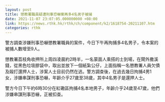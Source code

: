 ```yaml
---
layout: post
title: 懲教署職員疑遭刑事恐嚇案再多4名男子被捕
date: 2021-11-07 23:07:05.000000000 +08:00
link: https://news.rthk.hk/rthk/ch/component/k2/1618754-20211107.htm
categories: rthk
---
```


警方調查涉嫌刑事恐嚇懲教署職員的案件，今日下午再拘捕多4名男子，令本案的被捕人數增至9人。

懲教署荔枝角收押所上周四凌晨約2時半，一名蒙面人乘搭的士到場，在閘外撒溪錢，從黑色垃圾膠袋中，取出並放下一個紙紮公仔，上面指稱一名懲教署人員欠債及毆打還押人士，涉案人士目前仍然在逃。警方調查後，在過去幾日拘捕4男1女，涉嫌串謀刑事恐嚇，年齡介乎27歲至38歲，其中4名男子是還押人士。

警方今日下午約6時30分在紅磡區拘捕4名本地男子，年齡介乎24歲至47歲，他們涉嫌串謀刑事恐嚇，正被扣查。
